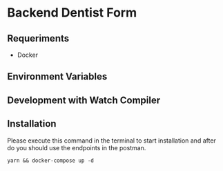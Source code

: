 # Backend Dentist Form

## Requeriments

- Docker

## Environment Variables

## Development with Watch Compiler

## Installation

Please execute this command in the terminal to start installation and after do you should use the endpoints in the postman.

```
yarn && docker-compose up -d
```
